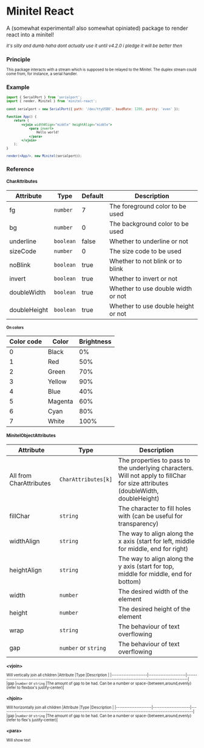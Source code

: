 # Minitel React

A (somewhat experimental! also somewhat opiniated) package to render react into a minitel!

<small>*it's silly and dumb haha dont actually use it until v4.2.0 i pledge it will be better then*<small>

## Principle

This package interacts with a stream which is supposed to be relayed to the Minitel. The duplex stream could come from, for instance, a serial handler.

## Example

```jsx
import { SerialPort } from 'serialport';
import { render, Minitel } from 'minitel-react';

const serialport = new SerialPort({ path: '/dev/ttyUSB0', baudRate: 1200, parity: 'even' });

function App() {
    return (
        <vjoin widthAlign="middle" heightAlign="middle">
            <para invert>
                Hello world!
            </para>
        </vjoin>
    );
}

render(<App/>, new Minitel(serialport));
```

## Reference

### CharAttributes

|Attribute   |Type     |Default|Description                        |
|------------|---------|-------|-----------------------------------|
|fg          |`number` |7      |The foreground color to be used    |
|bg          |`number` |0      |The background color to be used    |
|underline   |`boolean`|false  |Whether to underline or not        |
|sizeCode    |`number` |0      |The size code to be used           |
|noBlink     |`boolean`|true   |Whether to not blink or to blink   |
|invert      |`boolean`|true   |Whether to invert or not           |
|doubleWidth |`boolean`|true   |Whether to use double width or not |
|doubleHeight|`boolean`|true   |Whether to use double height or not|

#### On colors
|Color code|Color  |Brightness|
|----------|-------|----------|
|0         |Black  |0%        |
|1         |Red    |50%       |
|2         |Green  |70%       |
|3         |Yellow |90%       |
|4         |Blue   |40%       |
|5         |Magenta|60%       |
|6         |Cyan   |80%       |
|7         |White  |100%      |

### MinitelObjectAttributes
|Attribute              |Type                  |Description                                                                             |
|-----------------------|----------------------|----------------------------------------------------------------------------------------|
|All from CharAttributes|`CharAttributes[k]`   |The properties to pass to the underlying characters. Will not apply to fillChar for size attributes (doubleWidth, doubleHeight)|
|fillChar               |`string`              |The character to fill holes with (can be useful for transparency)                       |
|widthAlign             |`string`              |The way to align along the x axis (start for left, middle for middle, end for right)    |
|heightAlign            |`string`              |The way to align along the y axis (start for top, middle for middle, end for bottom)    |
|width                  |`number`              |The desired width of the element                                                        |
|height                 |`number`              |The desired height of the element                                                       |
|wrap                   |`string`              |The behaviour of text overflowing                                                       |
|gap                    |`number` or `string`  |The behaviour of text overflowing                                                       |


### &lt;vjoin&gt;
Will vertically join all children
|Attribute            |Type                  |Description                                                                                                      |
|---------------------|----------------------|-----------------------------------------------------------------------------------------------------------------|
|gap                  |`number` or `string`  |The amount of gap to be had. Can be a number or space-{between,around,evenly} (refer to flexbox's justify-center)|

### &lt;hjoin&gt;
Will horizontally join all children
|Attribute            |Type                  |Description                                                                                                      |
|---------------------|----------------------|-----------------------------------------------------------------------------------------------------------------|
|gap                  |`number` or `string`  |The amount of gap to be had. Can be a number or space-{between,around,evenly} (refer to flex's justify-center)|

### &lt;para&gt;
Will show text
